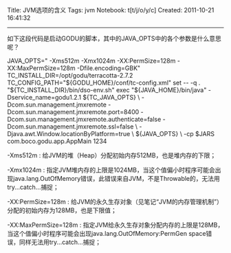 Title: JVM选项的含义
Tags: jvm
Notebook: t[t/j/o/y/c]
Created: 2011-10-21 16:41:32

------

如下这段代码是启动GODU的脚本，其中的JAVA_OPTS中的各个参数是什么意思呢？

 JAVA_OPTS=" -Xms512m -Xmx1024m -XX:PermSize=128m -XX:MaxPermSize=128m -Dfile.encoding=GBK" 
TC_INSTALL_DIR=/opt/godu/terracotta-2.7.2 
TC_CONFIG_PATH="${GODU_HOME}/conf/tc-config.xml" 
set -- -q 
. "${TC_INSTALL_DIR}/bin/dso-env.sh" 
exec "${JAVA_HOME}/bin/java" -Dservice_name=godu1.2.1 ${TC_JAVA_OPTS} \ 
 -Dcom.sun.management.jmxremote -Dcom.sun.management.jmxremote.port=8400 -Dcom.sun.management.jmxremote.authenticate=false -Dcom.sun.management.jmxremote.ssl=false \ 
 -Djava.awt.Window.locationByPlatform=true \ 
 ${JAVA_OPTS} \ 
 -cp $JARS com.boco.godu.app.AppMain 1234 

 

 -Xms512m : 给JVM的堆（Heap）分配初始内存512MB，也是堆内存的下限； 

 -Xmx1024m : 指定JVM堆内存的上限是1024MB，当这个值偏小时程序可能会出现java.lang.OutOfMemory错误，此错误来自JVM，不是Throwable的，无法用try...catch...捕捉； 

 -XX:PermSize=128m : 给JVM的永久生存对象（见笔记“JVM的内存管理机制”）分配的初始内存为128MB，也是下限值； 

 -XX:MaxPermSize=128m : 指定JVM给永久生存对象分配内存的上限是128MB， 当这个值偏小时程序可能会出现java.lang.OutOfMemory:PermGen space错误，同样无法用try...catch...捕捉；